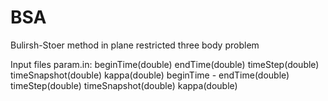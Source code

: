 # BSA
Bulirsh-Stoer method in plane restricted three body problem

Input files
param.in: beginTime(double) endTime(double) timeStep(double) timeSnapshot(double) kappa(double) 
beginTime -  endTime(double) timeStep(double) timeSnapshot(double) kappa(double) 
